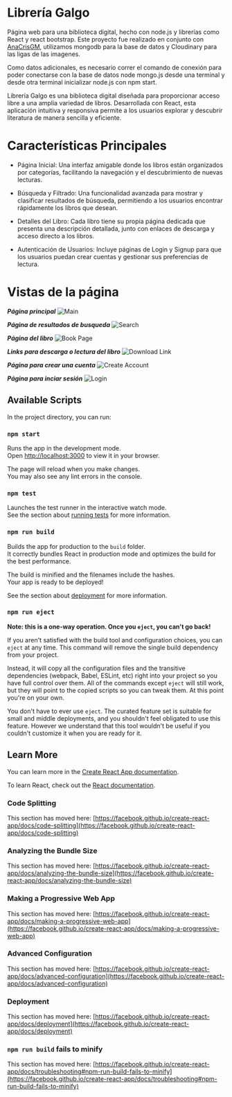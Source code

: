 # Librería Galgo
Página web para una biblioteca digital, hecho con node.js y librerías como React y react bootstrap.
Este proyecto fue realizado en conjunto con [AnaCrisGM](hhtps//github.com/AnaCrisGM), utilizamos mongodb 
para la base de datos y Cloudinary para las ligas de las imagenes.

Como datos adicionales, es necesario correr el comando de conexión para poder conectarse con la base de datos
node mongo.js desde una terminal y desde otra terminal inicializar node.js con npm start.


Librería Galgo es una biblioteca digital diseñada para proporcionar acceso libre a una amplia variedad de libros. Desarrollada con React, esta aplicación intuitiva y responsiva permite a los usuarios explorar y descubrir literatura de manera sencilla y eficiente.

# Características Principales
- Página Inicial: Una interfaz amigable donde los libros están organizados por categorías, facilitando la navegación y el descubrimiento de nuevas lecturas.

- Búsqueda y Filtrado: Una funcionalidad avanzada para mostrar y clasificar resultados de búsqueda, permitiendo a los usuarios encontrar rápidamente los libros que desean.

- Detalles del Libro: Cada libro tiene su propia página dedicada que presenta una descripción detallada, junto con enlaces de descarga y acceso directo a los libros.

- Autenticación de Usuarios: Incluye páginas de Login y Signup para que los usuarios puedan crear cuentas y gestionar sus preferencias de lectura.


# Vistas de la página
***Página principal***
![Main](Capturas/LG1-Main.png)

***Página de resultados de busqueda***
![Search](Capturas/LG2-Search.png)

***Página del libro***
![Book Page](Capturas/LG3-BookPage.png)

***Links para descarga o lectura del libro***
![Download Link](Capturas/LG4-DownloadLink.png)

***Página para crear una cuenta***
![Create Account](Capturas/LG5-CreateAccount.png)

***Página para inciar sesión***
![Login](Capturas/LG6-Login.png)



 
## Available Scripts

In the project directory, you can run:

### `npm start`

Runs the app in the development mode.\
Open [http://localhost:3000](http://localhost:3000) to view it in your browser.

The page will reload when you make changes.\
You may also see any lint errors in the console.

### `npm test`

Launches the test runner in the interactive watch mode.\
See the section about [running tests](https://facebook.github.io/create-react-app/docs/running-tests) for more information.

### `npm run build`

Builds the app for production to the `build` folder.\
It correctly bundles React in production mode and optimizes the build for the best performance.

The build is minified and the filenames include the hashes.\
Your app is ready to be deployed!

See the section about [deployment](https://facebook.github.io/create-react-app/docs/deployment) for more information.

### `npm run eject`

**Note: this is a one-way operation. Once you `eject`, you can't go back!**

If you aren't satisfied with the build tool and configuration choices, you can `eject` at any time. This command will remove the single build dependency from your project.

Instead, it will copy all the configuration files and the transitive dependencies (webpack, Babel, ESLint, etc) right into your project so you have full control over them. All of the commands except `eject` will still work, but they will point to the copied scripts so you can tweak them. At this point you're on your own.

You don't have to ever use `eject`. The curated feature set is suitable for small and middle deployments, and you shouldn't feel obligated to use this feature. However we understand that this tool wouldn't be useful if you couldn't customize it when you are ready for it.

## Learn More

You can learn more in the [Create React App documentation](https://facebook.github.io/create-react-app/docs/getting-started).

To learn React, check out the [React documentation](https://reactjs.org/).

### Code Splitting

This section has moved here: [https://facebook.github.io/create-react-app/docs/code-splitting](https://facebook.github.io/create-react-app/docs/code-splitting)

### Analyzing the Bundle Size

This section has moved here: [https://facebook.github.io/create-react-app/docs/analyzing-the-bundle-size](https://facebook.github.io/create-react-app/docs/analyzing-the-bundle-size)

### Making a Progressive Web App

This section has moved here: [https://facebook.github.io/create-react-app/docs/making-a-progressive-web-app](https://facebook.github.io/create-react-app/docs/making-a-progressive-web-app)

### Advanced Configuration

This section has moved here: [https://facebook.github.io/create-react-app/docs/advanced-configuration](https://facebook.github.io/create-react-app/docs/advanced-configuration)

### Deployment

This section has moved here: [https://facebook.github.io/create-react-app/docs/deployment](https://facebook.github.io/create-react-app/docs/deployment)

### `npm run build` fails to minify

This section has moved here: [https://facebook.github.io/create-react-app/docs/troubleshooting#npm-run-build-fails-to-minify](https://facebook.github.io/create-react-app/docs/troubleshooting#npm-run-build-fails-to-minify)

